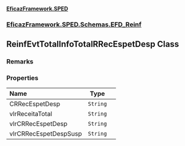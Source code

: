 #### [EficazFramework.SPED](EficazFrameworkSPED.md 'EficazFramework SPED')
### [EficazFramework.SPED.Schemas.EFD_Reinf](EficazFramework.SPED.Schemas.EFD_Reinf.md 'EficazFramework.SPED.Schemas.EFD_Reinf')

## ReinfEvtTotalInfoTotalRRecEspetDesp Class

### Remarks
### Properties

| Name | Type | |
| :--- | :---: | :--- |
| CRRecEspetDesp | `String` |  |
| vlrReceitaTotal | `String` |  |
| vlrCRRecEspetDesp | `String` |  |
| vlrCRRecEspetDespSusp | `String` |  |
